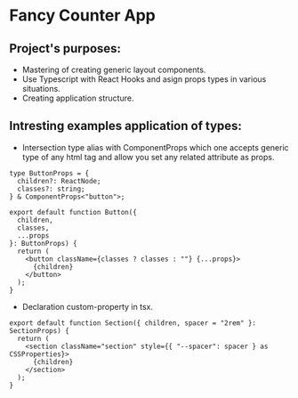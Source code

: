 # Fancy Counter App

## Project's purposes:

- Mastering of creating generic layout components.
- Use Typescript with React Hooks and asign props types in various situations.
- Creating application structure.

## Intresting examples application of types:

- Intersection type alias with ComponentProps which one accepts generic type of any
html tag and allow you set any related attribute as props.

```tsx
type ButtonProps = {
  children?: ReactNode;
  classes?: string;
} & ComponentProps<"button">;

export default function Button({
  children,
  classes,
  ...props
}: ButtonProps) {
  return (
    <button className={classes ? classes : ""} {...props}>
      {children}
    </button>
  );
}
```

- Declaration custom-property in tsx.

```tsx
export default function Section({ children, spacer = "2rem" }: SectionProps) {
  return (
    <section className="section" style={{ "--spacer": spacer } as CSSProperties}>
      {children}
    </section>
  );
}
```
